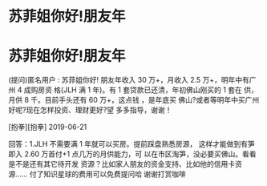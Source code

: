 # 苏菲姐你好!朋友年

# 苏菲姐你好!朋友年

(提问)匿名用户 : 苏菲姐你好! 朋友年收入 30 万+，月收入 2.5 万+，明年中有广州 4 成购房资 格(JLH 满 1 年)。有 1 套贷款已还清，年初佛山刚买的 1 套在 供，月供 8 千。目前手头还有 60 万+，这点钱 ，是年底买 佛山?或者等明年中买广州好呢?现在怎样投资、理财更好?望 多多指导，谢谢！

[抱拳][抱拳] 2019-06-21

回答：1.JLH 不需要满 1 年就可以买房。提前踩盘熟悉房源， 这样才能做到有笋即入 2.60 万首付+1 点几万的月供能力，可 以在市区淘笋，没必要买佛山。看看是不是还有其它待开发 资源？比如家人朋友的资金支持、比如他的信用卡资源…… 付了知识星球的费用可以免费提问哈 谢谢打赏咖啡